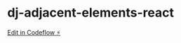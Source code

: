 # dj-adjacent-elements-react

[Edit in Codeflow ⚡️](https://stackblitz.com/~/github.com/djdev/dj-adjacent-elements-react)